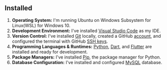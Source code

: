 ## Installed
1. **Operating System:** I'm running Ubuntu on Windows Subsystem for Linux(WSL) for Windows 10.
2. **Development Environment:** I've installed [Visual Studio Code](https://github.com/Powerlearnproject/se-assignment-1-setting-up-your-developer-environment-kev065/blob/main/images/vscode/vscode.png) as my IDE.
3. **Version Control:** I've installed [Git](https://github.com/Powerlearnproject/se-assignment-1-setting-up-your-developer-environment-kev065/blob/main/images/git/git-version.png) locally, created a GitHub [account](https://github.com/kev065), and configured the terminal with GitHub [SSH keys](https://github.com/Powerlearnproject/se-assignment-1-setting-up-your-developer-environment-kev065/blob/main/images/github-ssh/github-ssh.png).
4. **Programming Languages & Runtimes:** [Python](https://github.com/Powerlearnproject/se-assignment-1-setting-up-your-developer-environment-kev065/blob/main/images/python/python-version.png), [Dart](https://github.com/Powerlearnproject/se-assignment-1-setting-up-your-developer-environment-kev065/blob/main/images/dart/dart.png), and [Flutter](https://github.com/Powerlearnproject/se-assignment-1-setting-up-your-developer-environment-kev065/blob/main/images/flutter/version.png) are installed and ready for development.
5. **Package Managers:** I've installed [Pip](https://github.com/Powerlearnproject/se-assignment-1-setting-up-your-developer-environment-kev065/blob/main/images/pip/pip.png), the package manager for Python.
6. **Database Configuration:** I've installed and configured [MySQL](https://github.com/Powerlearnproject/se-assignment-1-setting-up-your-developer-environment-kev065/blob/main/images/mysql-steps/4.png) database.
